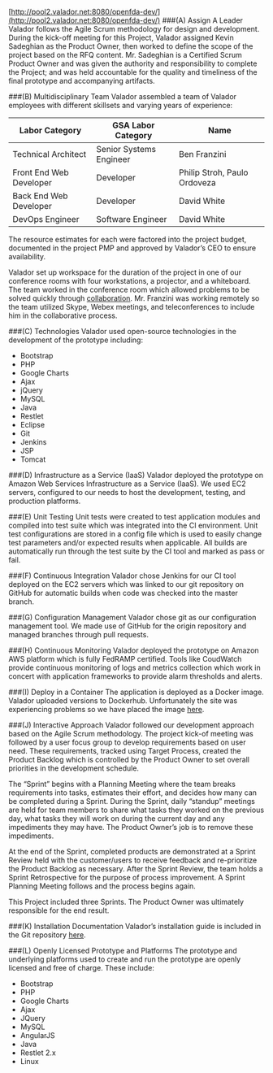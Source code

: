 [http://pool2.valador.net:8080/openfda-dev/](http://pool2.valador.net:8080/openfda-dev/)
###(A) Assign A Leader
Valador follows the Agile Scrum methodology for design and development.  During the kick-off meeting for this Project, Valador assigned Kevin Sadeghian as the Product Owner, then worked to define the scope of the project based on the RFQ content.  Mr. Sadeghian is a Certified Scrum Product Owner and was given the authority and responsibility to complete the Project; and was held accountable for the quality and timeliness of the final prototype and accompanying artifacts.

###(B) Multidisciplinary Team
Valador assembled a team of Valador employees with different skillsets and varying years of experience:

|Labor Category|GSA Labor Category|Name|
|---|---|---|
|Technical Architect|Senior Systems Engineer|Ben Franzini|
|Front End Web Developer|Developer|Philip Stroh, Paulo Ordoveza|
|Back End Web Developer|Developer|David White|
|DevOps Engineer|Software Engineer|David White|

The resource estimates for each were factored into the project budget, documented in the project PMP and approved by Valador’s CEO to ensure availability.

Valador set up workspace for the duration of the project in one of our conference rooms with four workstations, a projector, and a whiteboard.  The team worked in the conference room which allowed problems to be solved quickly through [collaboration](https://github.com/valadorinc/openfda-pool2/tree/master/docs/TeamCollaboration). Mr. Franzini was working remotely so the team utilized Skype, Webex meetings, and teleconferences to include him in the collaborative process. 

###(C) Technologies
Valador used open-source technologies in the development of the prototype including:
* Bootstrap
* PHP
* Google Charts
* Ajax
* jQuery
* MySQL
* Java
* Restlet
* Eclipse
* Git
* Jenkins
* JSP
* Tomcat

###(D) Infrastructure as a Service (IaaS)
Valador deployed the prototype on Amazon Web Services Infrastructure as a Service (IaaS).  We used EC2 servers, configured to our needs to host the development, testing, and production platforms. 

###(E) Unit Testing
Unit tests were created to test application modules and compiled into test suite which was integrated into the CI environment.  Unit test configurations are stored in a config file which is used to easily change test parameters and/or expected results when applicable.  All builds are automatically run through the test suite by the CI tool and marked as pass or fail.

###(F) Continuous Integration 
Valador chose Jenkins for our CI tool deployed on the EC2 servers which was linked to our git repository on GitHub for automatic builds when code was checked into the master branch.

###(G) Configuration Management
Valador chose git as our configuration management tool.  We made use of GitHub for the origin repository and managed branches through pull requests.  


###(H) Continuous Monitoring
Valador deployed the prototype on Amazon AWS platform which is fully FedRAMP certified. Tools like CoudWatch provide continuous monitoring of logs and metrics collection which work in concert with application frameworks to provide alarm thresholds and alerts. 


###(I) Deploy in a Container 
The application is deployed as a Docker image.  Valador uploaded versions to Dockerhub. Unfortunately the site was experiencing problems so we have placed the image [here](http://pool2.valador.net/18F/valador_pool2.tar). 

###(J) Interactive Approach
Valador followed our development approach based on the Agile Scrum methodology. The project kick-of meeting was followed by a user focus group to develop requirements based on user need. These requirements, tracked using Target Process, created the Product Backlog which is controlled by the Product Owner to set overall priorities in the development schedule. 

The “Sprint” begins with a Planning Meeting where the team breaks requirements into tasks, estimates their effort, and decides how many can be completed during a Sprint. During the Sprint, daily “standup” meetings are held for team members to share what tasks they worked on the previous day, what tasks they will work on during the current day and any impediments they may have. The Product Owner’s job is to remove these impediments. 

At the end of the Sprint, completed products are demonstrated at a Sprint Review held with the customer/users to receive feedback and re-prioritize the Product Backlog as necessary. After the Sprint Review, the team holds a Sprint Retrospective for the purpose of process improvement. A Sprint Planning Meeting follows and the process begins again.

This Project included three Sprints. The Product Owner was ultimately responsible for the end result. 

###(K) Installation Documentation 
Valador’s installation guide is included in the Git repository [here](https://github.com/valadorinc/openfda-pool2/blob/master/docs/InstallGuide_pool2.txt).

###(L) Openly Licensed Prototype and Platforms 
The prototype and underlying platforms used to create and run the prototype are openly licensed and free of charge.  These include:  
*	Bootstrap
*	PHP
*	Google Charts
*	Ajax
*	JQuery
*	MySQL
*	AngularJS
*	Java
*	Restlet 2.x
*	Linux

 

